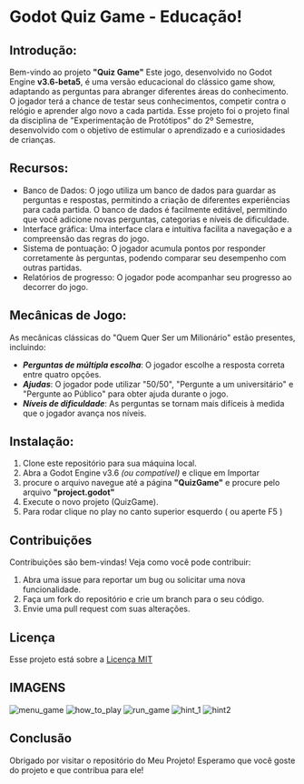 # Godot Quiz Game - Educação!
## Introdução:
Bem-vindo ao projeto **"Quiz Game"** Este jogo, desenvolvido no Godot Engine **v3.6-beta5**, é uma versão educacional do clássico game show, adaptando as perguntas para abranger diferentes áreas do conhecimento. O jogador terá a chance de testar seus conhecimentos, competir contra o relógio e aprender algo novo a cada partida. Esse projeto foi o projeto final da disciplina de "Experimentação de Protótipos" do 2º Semestre, desenvolvido com o objetivo de estimular o aprendizado e a curiosidades de crianças.

## Recursos:
- Banco de Dados: O jogo utiliza um banco de dados para guardar as perguntas e respostas, permitindo a criação de diferentes experiências para cada partida. O banco de dados é facilmente editável, permitindo que você adicione novas perguntas, categorias e níveis de dificuldade. 
- Interface gráfica: Uma interface clara e intuitiva facilita a navegação e a compreensão das regras do jogo.
- Sistema de pontuação: O jogador acumula pontos por responder corretamente às perguntas, podendo comparar seu desempenho com outras partidas.
- Relatórios de progresso: O jogador pode acompanhar seu progresso ao decorrer do jogo.

## Mecânicas de Jogo:
As mecânicas clássicas do "Quem Quer Ser um Milionário" estão presentes, incluindo:
  + **_Perguntas de múltipla escolha_**: O jogador escolhe a resposta correta entre quatro opções.
  + **_Ajudas_**: O jogador pode utilizar "50/50", "Pergunte a um universitário" e "Pergunte ao Público" para obter ajuda durante o jogo.
  + **_Níveis de dificuldade_**: As perguntas se tornam mais difíceis à medida que o jogador avança nos níveis.

## Instalação:
1. Clone este repositório para sua máquina local.
2. Abra a Godot Engine v3.6 _(ou compatível)_ e clique em Importar
3. procure o arquivo navegue até a página **"QuizGame"** e procure pelo arquivo **"project.godot"**
4. Execute o novo projeto (QuizGame).
5. Para rodar clique no play no canto superior esquerdo ( ou aperte F5 )

## Contribuições
Contribuições são bem-vindas! Veja como você pode contribuir:

1. Abra uma issue para reportar um bug ou solicitar uma nova funcionalidade.
2. Faça um fork do repositório e crie um branch para o seu código.
3. Envie uma pull request com suas alterações.

## Licença
Esse projeto está sobre a [Licença MIT](LICENSE)

## IMAGENS
![menu_game](https://github.com/d3vluz/godot/assets/149076775/566103fb-d16f-460d-9f55-387d16b2a535)
![how_to_play](https://github.com/d3vluz/godot/assets/149076775/c4da08f9-5ab5-477d-b998-31d6e9bd0799)
![run_game](https://github.com/d3vluz/godot/assets/149076775/d6f23b64-b5b9-4ed6-a224-e5cef9cd85a3)
![hint_1](https://github.com/d3vluz/godot/assets/149076775/bd4b68bb-5cea-401c-b3f6-0b21fed88830)
![hint2](https://github.com/d3vluz/godot/assets/149076775/d4ac7054-d844-41bc-91bd-abbec9951ce4)

## Conclusão

Obrigado por visitar o repositório do Meu Projeto! Esperamo que você goste do projeto e que contribua para ele!
